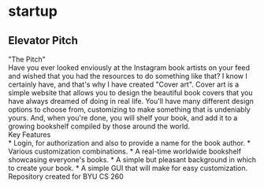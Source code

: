 # startup
## Elevator Pitch
"The Pitch" <br>
Have you ever looked enviously at the Instagram book artists on your feed and wished that you had the resources to do something like that? I know I certainly have, and that's why I have created "Cover art". Cover art is a simple website that allows you to design the beautiful book covers that you have always dreamed of doing in real life. You'll have many different design options to choose from, customizing to make something that is undeniably yours. And, when you're done, you will shelf your book, and add it to a growing bookshelf compiled by those around the world. <br>
Key Features <br>
    * Login, for authorization and also to provide a name for the book author.
    * Various customization combinations.
    * A real-time worldwide bookshelf showcasing everyone's books.
    * A simple but pleasant background in which to create your book.
    * A simple GUI that will make for easy customization.
Repository created for BYU CS 260
